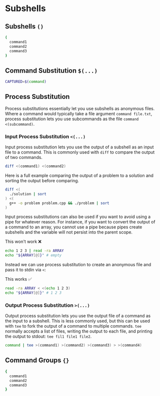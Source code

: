 # Subshells

## Subshells `()`

```bash
(
  command1
  command2
  command3
)
```

<!-- TODO using cd -->

## Command Substitution `$(...)`

```bash
CAPTURED=$(command)
```

<!-- `` syntax -->

## Process Substitution

Process substitutions essentially let you use subshells as anonymous files. Where a command would typically take a file argument `command file.txt`, process substitution lets you use subcommands as the file `command <(subcommand)`.

### Input Process Substitution `<(...)`

Input process substitution lets you use the output of a subshell as an input file to a command. This is commonly used with `diff` to compare the output of two commands.

```bash
diff <(command1) <(command2)
```

Here is a full example comparing the output of a problem to a solution and sorting the output before comparing.

```bash
diff <(
  ./solution | sort
) <(
  g++ -o problem problem.cpp && ./problem | sort
)
```

Input process substitutions can also be used if you want to avoid using a pipe for whatever reason. For instance, if you want to convert the output of a command to an array, you cannot use a pipe because pipes create subshells and the variable will not persist into the parent scope.

This won't work ❌

```bash
echo 1 2 3 | read -ra ARRAY
echo "${ARRAY[@]}" # empty
```

Instead we can use process substitution to create an anonymous file and pass it to stdin via `<`:

This works ✅

```bash
read -ra ARRAY < <(echo 1 2 3)
echo "${ARRAY[@]}" # 1 2 3
```

### Output Process Substitution `>(...)`

Output process substitution lets you use the output file of a command as the input to a subshell. This is less commonly used, but this can be used with `tee` to fork the output of a command to multiple commands. `tee` normally accepts a list of files, writing the output to each file, and printing the output to stdout: `tee fil1 file1 file2`.

```bash
command | tee >(command1) >(command2) >(command3) > >(command4)
```

## Command Groups `{}`

```bash
{
  command1
  command2
  command3
}
```
